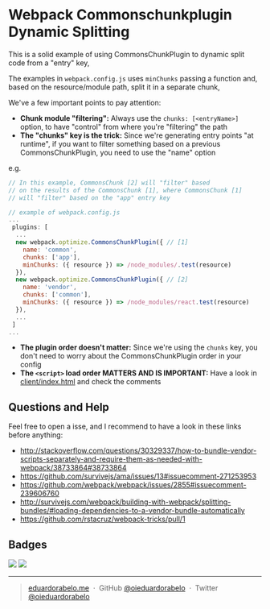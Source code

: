 # Webpack Commonschunkplugin Dynamic Splitting

This is a solid example of using CommonsChunkPlugin to dynamic split code from a "entry" key,

The examples in `webpack.config.js` uses `minChunks` passing a function and, based on the resource/module path, split it in a separate chunk,

We've a few important points to pay attention:

- **Chunk module "filtering":** Always use the `chunks: [<entryName>]` option, to have "control" from where you're "filtering" the path
- **The "chunks" key is the trick:** Since we're generating entry points "at runtime", if you want to filter something based on a previous CommonsChunkPlugin, you need to use the "name" option

e.g.

```js
// In this example, CommonsChunk [2] will "filter" based
// on the results of the CommonsChunk [1], where CommonsChunk [1]
// will "filter" based on the "app" entry key

// example of webpack.config.js
...
 plugins: [
  ...
  new webpack.optimize.CommonsChunkPlugin({ // [1]
    name: 'common',
    chunks: ['app'],
    minChunks: ({ resource }) => /node_modules/.test(resource)
  }),
  new webpack.optimize.CommonsChunkPlugin({ // [2]
    name: 'vendor',
    chunks: ['common'],
    minChunks: ({ resource }) => /node_modules/react.test(resource)
  }),
  ...
 ]
...
```
- **The plugin order doesn't matter:** Since we're using the `chunks` key, you don't need to worry about the CommonsChunkPlugin order in your config
- **The `<script>` load order MATTERS AND IS IMPORTANT:** Have a look in [client/index.html](https://github.com/oieduardorabelo/webpack-commonschunkplugin-dynamic-splitting/blob/master/client/index.html) and check the comments

## Questions and Help

Feel free to open a isse, and I recommend to have a look in these links before anything:

- http://stackoverflow.com/questions/30329337/how-to-bundle-vendor-scripts-separately-and-require-them-as-needed-with-webpack/38733864#38733864
- https://github.com/survivejs/ama/issues/13#issuecomment-271253953
- https://github.com/webpack/webpack/issues/2855#issuecomment-239606760
- http://survivejs.com/webpack/building-with-webpack/splitting-bundles/#loading-dependencies-to-a-vendor-bundle-automatically
- https://github.com/rstacruz/webpack-tricks/pull/1

## Badges

![](https://img.shields.io/badge/license-MIT-blue.svg)
![](https://img.shields.io/badge/status-stable-green.svg)

---

> [eduardorabelo.me](http://eduardorabelo.me) &nbsp;&middot;&nbsp;
> GitHub [@oieduardorabelo](https://github.com/oieduardorabelo) &nbsp;&middot;&nbsp;
> Twitter [@oieduardorabelo](https://twitter.com/oieduardorabelo)
